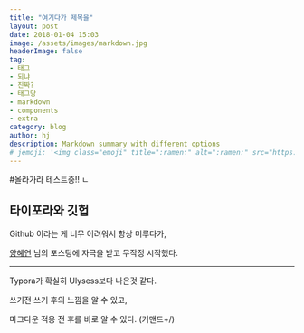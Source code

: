 ```yaml
---
title: "여기다가 제목을"
layout: post
date: 2018-01-04 15:03
image: /assets/images/markdown.jpg
headerImage: false
tag:
- 태그
- 되냐
- 진짜? 
- 태그당 
- markdown
- components
- extra
category: blog
author: hj
description: Markdown summary with different options
# jemoji: '<img class="emoji" title=":ramen:" alt=":ramen:" src="https://assets.github.com/images/icons/emoji/unicode/1f35c.png" height="20" width="20" align="absmiddle">'
---
```


#올라가라 테스트중!! ㄴ 
## 타이포라와 깃헙

 Github 이라는 게 너무 어려워서 항상 미루다가,

[양혜연](https://imyeonn.github.io/blog/blog/1/) 님의 포스팅에 자극을 받고 무작정 시작했다.

-------

Typora가 확실히 Ulysess보다 나은것 같다.

쓰기전 쓰기 후의 느낌을 알 수 있고,

마크다운 적용 전 후를 바로 알 수 있다. (커맨드+/)
